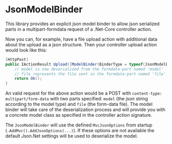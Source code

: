 # JsonModelBinder
This library provides an explicit json model binder to allow json serialized parts in a multipart-formdata request of a .Net-Core controller action.

Now you can, for example, have a file upload action with additional data about the upload as a json structure. Then your controller upload action would look like this:

```c#
[HttpPost]
public IActionResult Upload([ModelBinder(BinderType = typeof(JsonModelBinder))] JsonModel model, IFormFile file) {
    // model is now deserialized from the formdata-part named 'model'
    // file represents the file sent in the formdata-part named 'file'
    return Ok();
}
```

An valid request for the above action would be a POST with `content-type: multipart/form-data` with two parts specified: `model` (the json string according to the model type) and `file` (the form-data file). The model binder will take care of the deserialization process and will provide you with a concrete model class as specified in the controller action signature.

The `JsonModelBinder` will use the defined `MvcJsonOptions` from startup (`.AddMvc().AddJsonOptions(...)`). If these options are not available the default Json.Net settings will be used to deserialize the model.
